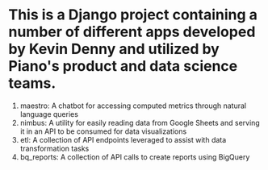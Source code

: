 # This is a Django project containing a number of different apps developed by Kevin Denny and utilized by Piano's product and data science teams.

1. maestro: A chatbot for accessing computed metrics through natural language queries
2. nimbus: A utility for easily reading data from Google Sheets and serving it in an API to be consumed for data visualizations
3. etl: A collection of API endpoints leveraged to assist with data transformation tasks
4. bq_reports: A collection of API calls to create reports using BigQuery